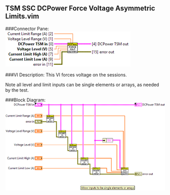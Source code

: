 ## **TSM SSC DCPower Force Voltage Asymmetric Limits.vim**
###Connector Pane:
![alt text](/docs/images/DCPower/TSM%20SSC%20DCPower%20Force%20Voltage%20Asymmetric%20Limits.vimc.png "TSM SSC DCPower Force Voltage Asymmetric Limits.vim connector pane")

###VI Description:
This VI forces voltage on the sessions.

Note all level and limit inputs can be single elements or arrays, as needed by the test.

###Block Diagram:
![alt text](/docs/images/DCPower/TSM%20SSC%20DCPower%20Force%20Voltage%20Asymmetric%20Limits.vimd.png "TSM SSC DCPower Force Voltage Asymmetric Limits.vim block diagram")
